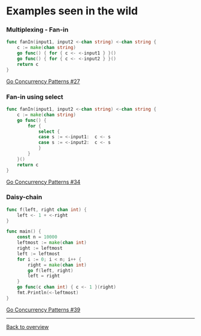 # Examples seen in the wild

### Multiplexing - Fan-in

```go
func fanIn(input1, input2 <-chan string) <-chan string {
    c := make(chan string)
    go func() { for { c <- <-input1 } }()
    go func() { for { c <- <-input2 } }()
    return c
}
```

[Go Concurrency Patterns #27](https://talks.golang.org/2012/concurrency.slide#27)

### Fan-in using select

```go
func fanIn(input1, input2 <-chan string) <-chan string {
    c := make(chan string)
    go func() {
        for {
            select {
            case s := <-input1:  c <- s
            case s := <-input2:  c <- s
            }
        }
    }()
    return c
}

```

[Go Concurrency Patterns #34](https://talks.golang.org/2012/concurrency.slide#34)

### Daisy-chain

```go
func f(left, right chan int) {
    left <- 1 + <-right
}

func main() {
    const n = 10000
    leftmost := make(chan int)
    right := leftmost
    left := leftmost
    for i := 0; i < n; i++ {
        right = make(chan int)
        go f(left, right)
        left = right
    }
    go func(c chan int) { c <- 1 }(right)
    fmt.Println(<-leftmost)
}
```

[Go Concurrency Patterns #39](https://talks.golang.org/2012/concurrency.slide#39)


---
[Back to overview](overview.md)
